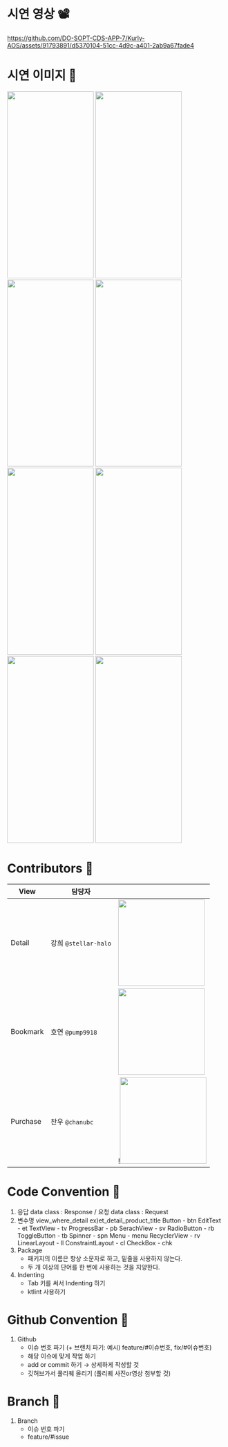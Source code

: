 # 시연 영상 📽
https://github.com/DO-SOPT-CDS-APP-7/Kurly-AOS/assets/91793891/d5370104-51cc-4d9c-a401-2ab9a67fade4

# 시연 이미지 📸
<img src="https://github.com/DO-SOPT-CDS-APP-7/Kurly-AOS/assets/91793891/703e8b7e-0a51-42fe-bad7-bc4c9371912f" width="200" height="433"/>
<img src="https://github.com/DO-SOPT-CDS-APP-7/Kurly-AOS/assets/91793891/2719b32c-fb04-4ca1-b1c6-eb47499385c6" width="200" height="433"/>
<img src="https://github.com/DO-SOPT-CDS-APP-7/Kurly-AOS/assets/91793891/7b5f13f4-5f83-486a-bc27-b4154ae27a89" width="200" height="433"/>
<img src="https://github.com/DO-SOPT-CDS-APP-7/Kurly-AOS/assets/91793891/9afbdebc-2ad9-4f91-8b75-ff1416808418" width="200" height="433"/>
<img src="https://github.com/DO-SOPT-CDS-APP-7/Kurly-AOS/assets/91793891/b25050c8-1cb9-405e-a6a8-48c294fc219f" width="200" height="433"/>
<img src="https://github.com/DO-SOPT-CDS-APP-7/Kurly-AOS/assets/91793891/eb00fec9-abeb-41a9-acfe-293f4ad4a67e" width="200" height="433"/>
<img src="https://github.com/DO-SOPT-CDS-APP-7/Kurly-AOS/assets/91793891/609f3d02-8628-4d23-9ed8-5069cc674609" width="200" height="433"/>
<img src="https://github.com/DO-SOPT-CDS-APP-7/Kurly-AOS/assets/91793891/f0861d3a-6864-4bdb-ac2c-8e0c919eb7bf" width="200" height="433"/>

# Contributors 💜
|View|담당자||
|------|---|---|
|Detail|강희 ```@stellar-halo```|<img src="https://avatars.githubusercontent.com/u/91793891?v=4"  width="200" height="200"/>|
|Bookmark|호연 ```@pump9918```|<img src="https://avatars.githubusercontent.com/u/125239880?v=4"  width="200" height="200"/>|
|Purchase|찬우 ```@chanubc```| !<img src="https://avatars.githubusercontent.com/u/106955456?v=4"  width="200" height="200"/>|

# Code Convention 🎇

1. 응답 data class : Response / 요청 data class : Request
2. 변수명 view_where_detail ex)et_detail_product_title
Button - btn
EditText - et
TextView - tv
ProgressBar - pb
SerachView - sv
RadioButton - rb
ToggleButton - tb
Spinner - spn
Menu - menu
RecyclerView - rv
LinearLayout - ll
ConstraintLayout - cl
CheckBox - chk
3. Package
   - 패키지의 이름은 항상 소문자로 하고, 밑줄을 사용하지 않는다.
   - 두 개 이상의 단어를 한 번에 사용하는 것을 지양한다.
4. Indenting
   - Tab 키를 써서 Indenting 하기
   - ktlint 사용하기
     
# Github Convention 📑

1. Github
   - 이슈 번호 파기 (+ 브랜치 파기: 예시) feature/#이슈번호, fix/#이슈번호)
   - 해당 이슈에 맞게 작업 하기
   - add or commit 하기 → 상세하게 작성할 것
   - 깃허브가서 풀리퀘 올리기 (풀리퀘 사진or영상 첨부할 것)
  
# Branch 🌴

1. Branch
   - 이슈 번호 파기
   - feature/#issue
